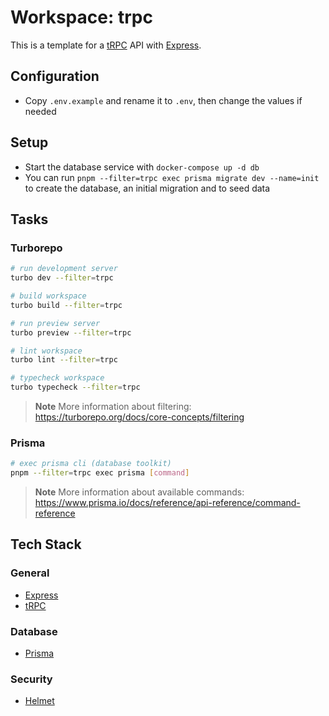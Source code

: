 # Workspace: trpc

This is a template for a [tRPC](https://trpc.io) API with [Express](https://expressjs.com).

## Configuration

- Copy `.env.example` and rename it to `.env`, then change the values if needed

## Setup

- Start the database service with `docker-compose up -d db`
- You can run `pnpm --filter=trpc exec prisma migrate dev --name=init` to create the database, an initial migration and to seed data

## Tasks

### Turborepo

```sh
# run development server
turbo dev --filter=trpc

# build workspace
turbo build --filter=trpc

# run preview server
turbo preview --filter=trpc

# lint workspace
turbo lint --filter=trpc

# typecheck workspace
turbo typecheck --filter=trpc
```

> **Note**
> More information about filtering: https://turborepo.org/docs/core-concepts/filtering

### Prisma

```sh
# exec prisma cli (database toolkit)
pnpm --filter=trpc exec prisma [command]
```

> **Note**
> More information about available commands: https://www.prisma.io/docs/reference/api-reference/command-reference

## Tech Stack

### General

- [Express](https://expressjs.com)
- [tRPC](https://trpc.io)

### Database

- [Prisma](https://www.prisma.io)

### Security

- [Helmet](https://helmetjs.github.io)
